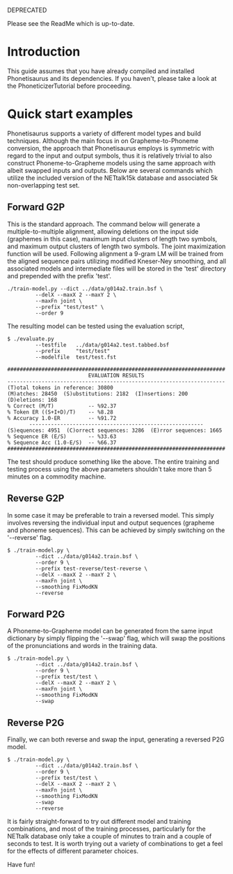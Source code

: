 DEPRECATED

Please see the ReadMe which is up-to-date.

# Introduction #

This guide assumes that you have already compiled and installed Phonetisaurus and its dependencies.  If you haven't, please take a look at the PhoneticizerTutorial before proceeding.

# Quick start examples #
Phonetisaurus supports a variety of different model types and build techniques.  Although the main focus in on Grapheme-to-Phoneme conversion, the approach that Phonetisaurus employs is symmetric with regard to the input and output symbols, thus it is relatively trivial to also construct Phoneme-to-Grapheme models using the same approach with albeit swapped inputs and outputs.  Below are several commands which utilize the included version of the NETtalk15k database and associated 5k non-overlapping test set.

## Forward G2P ##
This is the standard approach.  The command below will generate a multiple-to-multiple alignment, allowing deletions on the input side (graphemes in this case), maximum input clusters of length two symbols, and maximum output clusters of length two symbols.  The joint maximization function will be used.  Following alignment a 9-gram LM will be trained from the aligned sequence pairs utilizing modified Kneser-Ney smoothing, and all associated models and intermediate files will be stored in the 'test' directory and prepended with the prefix 'test'.

```
./train-model.py --dict ../data/g014a2.train.bsf \
         --delX --maxX 2 --maxY 2 \
         --maxFn joint \
         --prefix "test/test" \
         --order 9
```

The resulting model can be tested using the evaluation script,
```
$ ./evaluate.py 
         --testfile   ../data/g014a2.test.tabbed.bsf 
         --prefix     "test/test"
         --modelfile  test/test.fst
 
######################################################################
                          EVALUATION RESULTS                          
----------------------------------------------------------------------
(T)otal tokens in reference: 30800
(M)atches: 28450  (S)ubstitutions: 2182  (I)nsertions: 200  (D)eletions: 168
% Correct (M/T)           -- %92.37
% Token ER ((S+I+D)/T)    -- %8.28
% Accuracy 1.0-ER         -- %91.72
       --------------------------------------------------------       
(S)equences: 4951  (C)orrect sequences: 3286  (E)rror sequences: 1665
% Sequence ER (E/S)       -- %33.63
% Sequence Acc (1.0-E/S)  -- %66.37
######################################################################

```
The test should produce something like the above.  The entire training and testing process using the above parameters shouldn't take more than 5 minutes on a commodity machine.

## Reverse G2P ##
In some case it may be preferable to train a reversed model.  This simply involves reversing the individual input and output sequences (grapheme and phoneme sequences).  This can be achieved by simply switching on the '--reverse' flag.
```
$ ./train-model.py \
         --dict ../data/g014a2.train.bsf \
         --order 9 \
         --prefix test-reverse/test-reverse \
         --delX --maxX 2 --maxY 2 \
         --maxFn joint \
         --smoothing FixModKN
         --reverse
```

## Forward P2G ##
A Phoneme-to-Grapheme model can be generated from the same input dictionary by simply flipping the '--swap' flag, which will swap the positions of the pronunciations and words in the training data.
```
$ ./train-model.py \
         --dict ../data/g014a2.train.bsf \
         --order 9 \
         --prefix test/test \
         --delX --maxX 2 --maxY 2 \
         --maxFn joint \
         --smoothing FixModKN
         --swap
```

## Reverse P2G ##
Finally, we can both reverse and swap the input, generating a reversed P2G model.
```
$ ./train-model.py \
         --dict ../data/g014a2.train.bsf \
         --order 9 \
         --prefix test/test \
         --delX --maxX 2 --maxY 2 \
         --maxFn joint \
         --smoothing FixModKN
         --swap
         --reverse
```

It is fairly straight-forward to try out different model and training combinations, and most of the training processes, particularly for the NETtalk database only take a couple of minutes to train and a couple of seconds to test.  It is worth trying out a variety of combinations to get a feel for the effects of different parameter choices.

Have fun!
